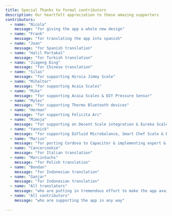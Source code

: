 ```yaml
---
title: Special Thanks to formal contributors
description: Our heartfelt appreciation to these amazing supporters
contributors:
  - name: "Nicola"
    message: "for giving the app a whole new design"
  - name: "Frank"
    message: "for translating the app into spanish"
  - name: "Joan"
    message: "for Spanish translation"
  - name: "Halil Portakal"
    message: "for Turkish translation"
  - name: "Jiageng Ding"
    message: "for Chinese translation"
  - name: "Silas"
    message: "for supporting Hiroia Jimmy Scale"
  - name: "Mihalter"
    message: "for supporting Acaia Scales"
  - name: "Mike"
    message: "for supporting Acaia Scales & DIY Pressure Sensor"
  - name: "Myles"
    message: "for supporting Thermo Bluetooth devices"
  - name: "Herman"
    message: "for supporting Felicita Arc"
  - name: "Mimoja"
    message: "for supporting on Decent Scale integration & Eureka Scale support & making Combustions.inc bytes. Aswell as making the Meticulous integrateable! Thank you for every bit & byte help along the way"
  - name: "Yannick"
    message: "for supporting DiFluid Microbalance, Smart Chef Scale & Blackcoffee.io, Timemore Scale, DiFluid R2 Refractometer. Also adding Lokalise, and Gitbook, and much more things!"
  - name: "Marius"
    message: "for porting Cordova to Capacitor & implementing export & import routine back to Android"
  - name: "Cancercookie"
    message: "for Italian translation"
  - name: "MarcinSachs"
    message: "for Polish translation"
  - name: "Bondan"
    message: "for Indonesian translation"
  - name: "Ganjar"
    message: "for Indonesian translation"
  - name: "All translators"
    message: "who are putting in tremendous effort to make the app available in multiple languages"
  - name: "All contributors"
    message: "who are supporting the app in any way"
        
---
```

